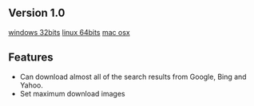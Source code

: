 Version 1.0
------------

[windows 32bits]()
[linux 64bits]()
[mac osx]()

Features
------------

- Can download almost all of the search results from Google, Bing and Yahoo. 
- Set maximum download images
